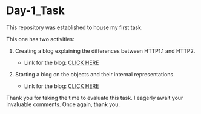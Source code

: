 # Day-1_Task

This repository was established to house my first task.

This one has two activities:

1. Creating a blog explaining the differences between HTTP1.1 and HTTP2.

   - Link for the blog: [CLICK HERE](https://medium.com/@sethurams011/understanding-the-evolution-http-1-1-to-http-2-adc3e808ddee)

2. Starting a blog on the objects and their internal representations.

   - Link for the blog: [CLICK HERE](https://medium.com/@sethurams011/understanding-objects-and-their-internal-representation-in-javascript-4908ee67d5b0)


Thank you for taking the time to evaluate this task. I eagerly await your invaluable comments. Once again, thank you.
